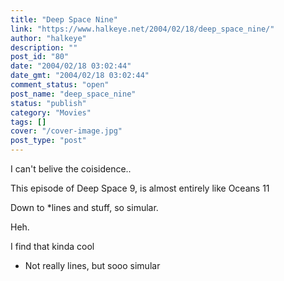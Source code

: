 ```yaml
---
title: "Deep Space Nine"
link: "https://www.halkeye.net/2004/02/18/deep_space_nine/"
author: "halkeye"
description: ""
post_id: "80"
date: "2004/02/18 03:02:44"
date_gmt: "2004/02/18 03:02:44"
comment_status: "open"
post_name: "deep_space_nine"
status: "publish"
category: "Movies"
tags: []
cover: "/cover-image.jpg"
post_type: "post"
---
```


I can't belive the coisidence..

This episode of Deep Space 9, is almost entirely like Oceans 11  

Down to *lines and stuff, so simular.  

Heh.

I find that kinda cool

  

* Not really lines, but sooo simular